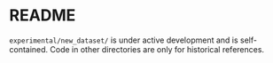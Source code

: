 # README #

`experimental/new_dataset/` is under active development and is self-contained. Code in other directories are only for 
historical references.